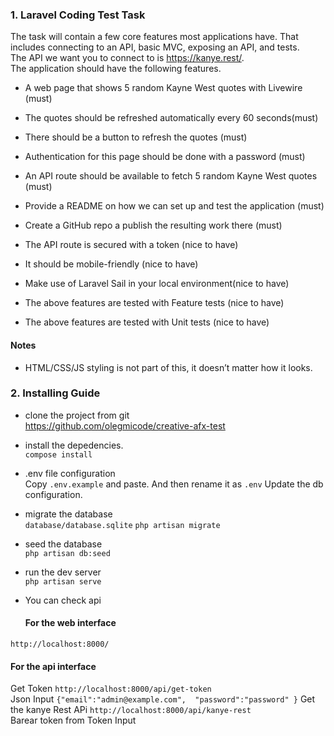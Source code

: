 ### 1. Laravel Coding Test Task
The task will contain a few core features most applications have. That includes connecting to an API, basic MVC, exposing an API, and tests.  
The API we want you to connect to is https://kanye.rest/.  
The application should have the following features.

- A web page that shows 5 random Kayne West quotes with Livewire (must)
-  The quotes should be refreshed automatically every 60 seconds(must)
-  There should be a button to refresh the quotes (must)
-  Authentication for this page should be done with a password (must)
-  An API route should be available to fetch 5 random Kayne West quotes (must)
-  Provide a README on how we can set up and test the application (must)
-  Create a GitHub repo a publish the resulting work there (must)
-  The API route is secured with a token (nice to have)
-  It should be mobile-friendly (nice to have)

- Make use of Laravel Sail in your local environment(nice to have)
- The above features are tested with Feature tests (nice to have)
- The above features are tested with Unit tests (nice to have)


#### Notes
- HTML/CSS/JS styling is not part of this, it doesn’t matter how it looks.

### 2. Installing Guide
- clone the project from git   
   https://github.com/olegmicode/creative-afx-test

- install the depedencies.   
  ```compose install```

- .env file configuration   
  Copy ```.env.example``` and paste. And then rename it as ```.env```
  Update the db configuration. 

- migrate the database  
  ```database/database.sqlite```
  ```php artisan migrate```

- seed the database  
  ```php artisan db:seed```

- run the dev server  
  ```php artisan serve```

- You can check api  
  #### For the web interface   
```http://localhost:8000/```  
  #### For the api interface
  
  Get Token
```http://localhost:8000/api/get-token```  
  Json Input   ```{"email":"admin@example.com",  "password":"password" }```
  Get the kanye Rest APi
```http://localhost:8000/api/kanye-rest```  
  Barear token from Token Input